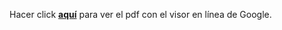Hacer click [**aquí**](https://docs.google.com/viewer?url=https://github.com/FelipeSanchezSoberanis/Diseno-Mecanico/raw/master/Libreta.pdf) para ver el pdf con el visor en línea de Google.
